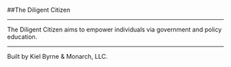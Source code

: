 ##The Diligent Citizen

-----

The Diligent Citizen aims to empower individuals via government and policy education.


-----
Built by Kiel Byrne & Monarch, LLC.